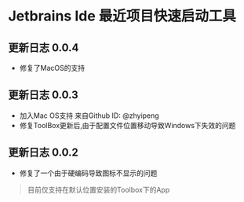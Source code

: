 # Jetbrains Ide 最近项目快速启动工具

## 更新日志 0.0.4

* 修复了MacOS的支持

## 更新日志 0.0.3

   * 加入Mac OS支持 来自Github ID: @zhyipeng
   * 修复ToolBox更新后,由于配置文件位置移动导致Windows下失效的问题

## 更新日志 0.0.2
   * 修复了一个由于硬编码导致图标不显示的问题

> 目前仅支持在默认位置安装的Toolbox下的App